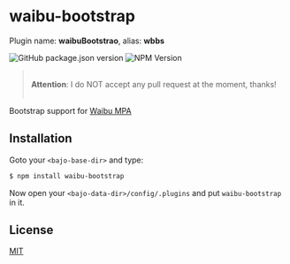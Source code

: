 # waibu-bootstrap

Plugin name: **waibuBootstrao**, alias: **wbbs**

![GitHub package.json version](https://img.shields.io/github/package-json/v/ardhi/waibu-bootstrap) ![NPM Version](https://img.shields.io/npm/v/waibu-bootstrap)

> <br />**Attention**: I do NOT accept any pull request at the moment, thanks!<br /><br />

Bootstrap support for [Waibu MPA](https://github.com/ardhi/waibu-mpa)

## Installation

Goto your ```<bajo-base-dir>``` and type:

```bash
$ npm install waibu-bootstrap
```

Now open your ```<bajo-data-dir>/config/.plugins``` and put ```waibu-bootstrap``` in it.

## License

[MIT](LICENSE)